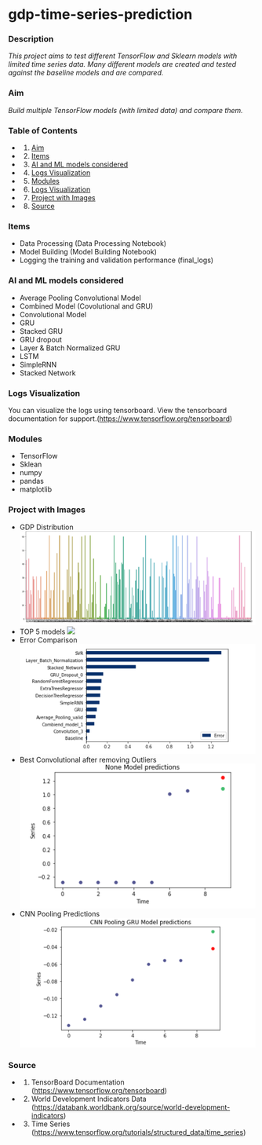 # gdp-time-series-prediction

### Description  
*This project aims to test different TensorFlow and Sklearn models with limited time series data. Many different models are created and tested against the baseline models and are compared.*

### Aim
*Build multiple TensorFlow models (with limited data) and compare them.*

### Table of Contents
* 1) [Aim](#aim)
* 2) [Items](#items)
* 3) [AI and ML models considered](#ai-and-ml-models-considered)
* 4) [Logs Visualization](#logs-visualization)
* 5) [Modules](#modules)
* 6) [Logs Visualization](#logs-visualization)
* 7) [Project with Images](#project-with-images)
* 8) [Source](#source)


### Items 
* Data Processing (Data Processing Notebook)
* Model Building (Model Building Notebook)
* Logging the training and validation performance (final_logs)

### AI and ML models considered 
* Average Pooling Convolutional Model
* Combined Model (Covolutional and GRU)
* Convolutional Model 
* GRU 
* Stacked GRU 
* GRU dropout
* Layer & Batch Normalized GRU
* LSTM 
* SimpleRNN 
* Stacked Network

### Logs Visualization 
You can visualize the logs using tensorboard. View the tensorboard documentation for support.(https://www.tensorflow.org/tensorboard)


### Modules 
* TensorFlow 
* Sklean 
* numpy 
* pandas 
* matplotlib 

### Project with Images
* GDP Distribution
<img src="./images/gdp_distribution.png"><img/>
* TOP 5 models 
<img src="./images/top_5_models.png"><img/>
* Error Comparison 
<img src="./images/error_comparison.png"><img/>
* Best Convolutional after removing Outliers
<img src="./images/after_removing_outliers.png"><img/>
* CNN Pooling Predictions
<img src="./images/cnn_pooling_gru_model.png"><img/>


### Source
* 1) TensorBoard Documentation (https://www.tensorflow.org/tensorboard)
* 2) World Development Indicators Data (https://databank.worldbank.org/source/world-development-indicators)
* 3) Time Series (https://www.tensorflow.org/tutorials/structured_data/time_series)
